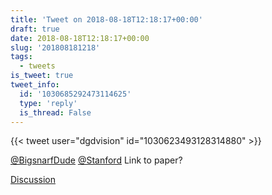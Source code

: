 ```yaml
---
title: 'Tweet on 2018-08-18T12:18:17+00:00'
draft: true
date: 2018-08-18T12:18:17+00:00
slug: '201808181218'
tags:
  - tweets
is_tweet: true
tweet_info:
  id: '1030685292473114625'
  type: 'reply'
  is_thread: False
---
```




{{< tweet user="dgdvision" id="1030623493128314880" >}}

[@BigsnarfDude](https://x.com/BigsnarfDude) [@Stanford](https://x.com/Stanford) Link to paper?

[Discussion](https://x.com/sytelus/status/1030685292473114625)

